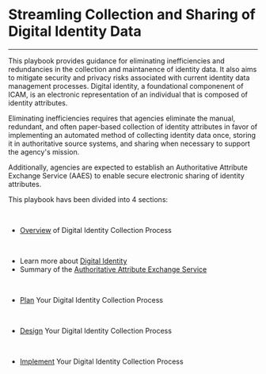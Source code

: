 # Streamling Collection and Sharing of Digital Identity Data
----------------------------------------------------------------

This playbook provides guidance for eliminating inefficiencies and redundancies in the collection and maintanence of identity data. It also aims to mitigate security and privacy risks associated with current identity data management processes. Digital identity, a foundational componenent of ICAM, is an electronic representation of an individual that is composed of identity attributes.

Eliminating inefficiencies requires that agencies eliminate the manual, redundant, and often paper-based collection of identity attributes in favor of implementing an automated method of collecting identity data once, storing it in authoritative source systems, and sharing when necessary to support the agency's mission. 

Additionally, agencies are expected to establish an Authoritative Attribute Exchange Service (AAES) to enable secure electronic sharing of identity attributes.

This playbook havs been divided into 4 sections:

<br>

* [Overview](../identity-playbook/overview/index/) of Digital Identity Collection Process
<br>

  * Learn more about [Digital Identity](../identity-playbook/overview/1_enterprise-id/)
  * Summary of the [Authoritative Attribute Exchange Service](../identity-playbook/overview/2_ae-elements/)

<br>

* [Plan](../identity-playbook/plan/index) Your Digital Identity Collection Process

<br>

* [Design](../identity-playbook/design/index) Your Digital Identity Collection Process

<br>

* [Implement](../identity-playbook/implement/index/) Your Digital Identity Collection Process



